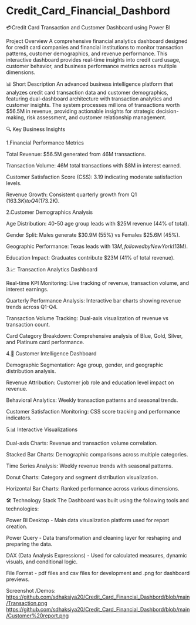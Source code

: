 # Credit_Card_Financial_Dashbord

💳Credit Card Transaction and Customer Dashboard using Power BI

Project Overview
A comprehensive financial analytics dashboard designed for credit card companies and financial institutions to monitor transaction patterns, customer demographics, and revenue performance. This interactive dashboard provides real-time insights into credit card usage, customer behavior, and business performance metrics across multiple dimensions.

📊 Short Description
An advanced business intelligence platform that analyzes credit card transaction data and customer demographics, featuring dual-dashboard architecture with transaction analytics and customer insights. The system processes millions of transactions worth $56.5M in revenue, providing actionable insights for strategic decision-making, risk assessment, and customer relationship management.

🔍 Key Business Insights

1.Financial Performance Metrics

Total Revenue: $56.5M generated from 46M transactions.

Transaction Volume: 46M total transactions with $8M in interest earned.

Customer Satisfaction Score (CSS): 3.19 indicating moderate satisfaction levels.

Revenue Growth: Consistent quarterly growth from Q1 ($163.3K) to Q4 ($173.2K).


2.Customer Demographics Analysis

Age Distribution: 40-50 age group leads with $25M revenue (44% of total).

Gender Split: Males generate $30.9M (55%) vs Females $25.6M (45%).

Geographic Performance: Texas leads with $13M, followed by New York ($13M).

Education Impact: Graduates contribute $23M (41% of total revenue).


3.📈 Transaction Analytics Dashboard

Real-time KPI Monitoring: Live tracking of revenue, transaction volume, and interest earnings.

Quarterly Performance Analysis: Interactive bar charts showing revenue trends across Q1-Q4.

Transaction Volume Tracking: Dual-axis visualization of revenue vs transaction count.

Card Category Breakdown: Comprehensive analysis of Blue, Gold, Silver, and Platinum card performance.


4.👥 Customer Intelligence Dashboard

Demographic Segmentation: Age group, gender, and geographic distribution analysis.

Revenue Attribution: Customer job role and education level impact on revenue.

Behavioral Analytics: Weekly transaction patterns and seasonal trends.

Customer Satisfaction Monitoring: CSS score tracking and performance indicators.


5.📊 Interactive Visualizations

Dual-axis Charts: Revenue and transaction volume correlation.

Stacked Bar Charts: Demographic comparisons across multiple categories.

Time Series Analysis: Weekly revenue trends with seasonal patterns.

Donut Charts: Category and segment distribution visualization.

Horizontal Bar Charts: Ranked performance across various dimensions.


🛠️ Technology Stack
The Dashboard was built using the following tools and technologies:

Power BI Desktop - Main data visualization platform used for report creation.

Power Query - Data transformation and cleaning layer for reshaping and preparing the data.

DAX (Data Analysis Expressions) - Used for calculated measures, dynamic visuals, and conditional logic.

File Format - pdf files and csv files for development and .png for dashboard previews.


Screenshot /Demos:
https://github.com/sdhaksiya20/Credit_Card_Financial_Dashbord/blob/main/Transaction.png
https://github.com/sdhaksiya20/Credit_Card_Financial_Dashbord/blob/main/Customer%20report.png




